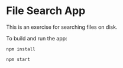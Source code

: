 # File Search App

This is an exercise for searching files on disk.

To build and run the app:

`npm install`

`npm start`
